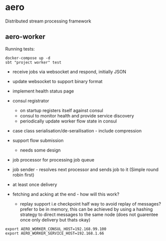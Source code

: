 # aero
Distributed stream processing framework

## aero-worker

Running tests:
```
docker-compose up -d
sbt "project worker" test
```

- receive jobs via websocket and respond, initially JSON
- update websocket to support binary format
- implement health status page
- consul registrator
    - on startup registers itself against consul
    - consul to monitor health and provide service discovery
    - periodically update worker flow state in consul
- case class serialisation/de-serailisation - include compression
- support flow submission
    - needs some design
- job processor for processing job queue
- job sender - resolves next processor and sends job to it (Simple round robin first)
- at least once delivery

- fetching and acking at the end - how will this work?
    - replay support i.e checkpoint half way to avoid replay of messages?
        prefer to be in memory, this can be achieved by using a hashing strategy to direct messages
        to the same node (does not guarentee once only delivery but thats okay)


```
export AERO_WORKER_CONSUL_HOST=192.168.99.100
export AERO_WORKER_SERVICE_HOST=192.168.1.66
```
